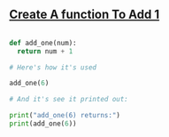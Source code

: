 ## [Create A function To Add 1](https://vimeo.com/954334235/902b0b036d#t=0)

```python

def add_one(num):
  return num + 1

# Here's how it's used

add_one(6)

# And it's see it printed out:

print("add_one(6) returns:")
print(add_one(6))

````
